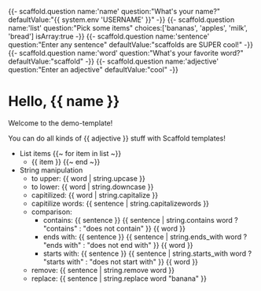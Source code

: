 {{- scaffold.question name:'name' question:"What's your name?" defaultValue:"{{ system.env 'USERNAME' }}" -}}
{{- scaffold.question name:'list' question:"Pick some items" choices:['bananas', 'apples', 'milk', 'bread'] isArray:true -}}
{{- scaffold.question name:'sentence' question:"Enter any sentence" defaultValue:"scaffolds are SUPER cool!" -}}
{{- scaffold.question name:'word' question:"What's your favorite word?" defaultValue:"scaffold" -}}
{{- scaffold.question name:'adjective' question:"Enter an adjective" defaultValue:"cool" -}}

# Hello, {{ name }}

Welcome to the demo-template!

You can do all kinds of {{ adjective }} stuff with Scaffold templates!

- List items
{{~ for item in list ~}}
  - {{ item }}
{{~ end ~}}
- String manipulation
  - to upper: {{ word | string.upcase }}
  - to lower: {{ word | string.downcase }}
  - capitilized: {{ word | string.capitalize }}
  - capitilize words: {{ sentence | string.capitalizewords }}
  - comparison:
    - contains: {{ sentence }} {{ sentence | string.contains word ? "contains" : "does not contain" }} {{ word }}
    - ends with: {{ sentence }} {{ sentence | string.ends_with word ? "ends with" : "does not end with" }} {{ word }}
    - starts with: {{ sentence }} {{ sentence | string.starts_with word ? "starts with" : "does not start with" }} {{ word }}
  - remove: {{ sentence | string.remove word }}
  - replace: {{ sentence | string.replace word "banana" }}
